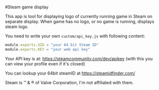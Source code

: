 #Steam game display

This app is tool for displaying logo of currently running 
game in Steam on separate display. When game has 
no logo, or no game is running, displays steam logo.

You need to write your own `custom/api_key.js` 
with following content:
```js
module.exports.UID = "your 64 bit Steam ID"
module.exports.KEY = "your web api key"
```

Your API key is at: https://steamcommunity.com/dev/apikey
(with this you can view your profile even if it's closed)

You can lookup your 64bit steamID at https://steamidfinder.com/

Steam is &trade; & &reg; of Valve Corporation, I'm not affiliated with them.
